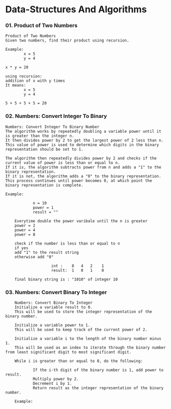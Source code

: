 # Data-Structures And Algorithms


### 01. Product of Two Numbers

    Product of Two Numbers
    Given two numbers, find their product using recursion.

    Example:
            x = 5
            y = 4

    x * y = 20

    using recursion:
    addition of x with y times
    It means:
            x = 5
            y = 4

    5 + 5 + 5 + 5 = 20

### 02. Numbers: Convert Integer To Binary

    Numbers: Convert Integer To Binary Number
    The algorithm works by repeatedly doubling a variable power until it is greater than the integer n. 
    It then divides power by 2 to get the largest power of 2 less than n. 
    This value of power is used to determine which digits in the binary representation should be set to 1.

    The algorithm then repeatedly divides power by 2 and checks if the current value of power is less than or equal to n. 
    If it is, the algorithm subtracts power from n and adds a "1" to the binary representation. 
    If it is not, the algorithm adds a "0" to the binary representation. 
    This process continues until power becomes 0, at which point the binary representation is complete.

    Example:

                n = 10
                power = 1
                result = ""

        Everytime double the power varibale until the n is greater
        power = 2
        power = 4
        power = 8

        check if the number is less than or equal to n
        if yes
        add "1" to the result string
        otherwise add "0"

                        int :    8   4   2    1
                        result:  1   0   1    0                    

        final binary string is : "1010" of integer 10 

### 03. Numbers: Convert Binary To Integer

        Numbers: Convert Binary To Integer
        Initialize a variable result to 0. 
        This will be used to store the integer representation of the binary number.

        Initialize a variable power to 1. 
        This will be used to keep track of the current power of 2.

        Initialize a variable i to the length of the binary number minus 1. 
        This will be used as an index to iterate through the binary number from least significant digit to most significant digit.

        While i is greater than or equal to 0, do the following:

                If the i-th digit of the binary number is 1, add power to result.
                Multiply power by 2.
                Decrement i by 1.
                Return result as the integer representation of the binary number.

        Example:
                




